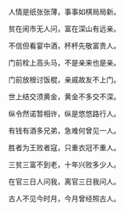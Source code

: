人情是纸张张薄，事事如棋局局新。

贫在闹市无人问，富在深山有远亲。

不信但看宴中酒，杯杯先敬富贵人。

门前栓上高头马，不是亲来也是亲。

门前放根讨饭棍，亲戚故友不上门。

世上结交须黄金，黄金不多交不深。

纵令然诺暂相许，纵是悠悠路行人。

有钱有酒多兄弟，急难何曾见一人。

胜者为王败者寇，只重衣冠不重人。



三贫三富不到老，十年兴败多少人。

在官三日人问我，离官三日我问人。

古人不见今时月，今月曾经照古人。

